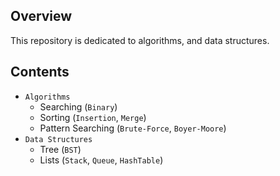 ## Overview

This repository is  dedicated to algorithms, and data structures.<br/> 

## Contents

- `Algorithms`
   - Searching (`Binary`)
   - Sorting (`Insertion`, `Merge`)
   - Pattern Searching (`Brute-Force`, `Boyer-Moore`)
- `Data Structures`
   - Tree (`BST`)
   - Lists (`Stack`, `Queue`, `HashTable`)

